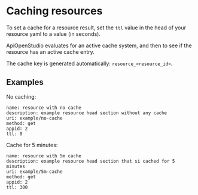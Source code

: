 Caching resources
=================

To set a cache for a resource result, set the `ttl` value in the head of your
resource yaml to a value (in seconds).

ApiOpenStudio evaluates for an active cache system, and then to see if the
resource has an active cache entry.

The cache key is generated automatically: `resource_<resource_id>`.

Examples
--------

No caching:

    name: resource with no cache
    description: example resource head section without any cache
    uri: example/no-cache
    method: get
    appid: 2
    ttl: 0

Cache for 5 minutes:

    name: resource with 5m cache
    description: example resource head section that si cached for 5 minutes
    uri: example/5m-cache
    method: get
    appid: 2
    ttl: 300
